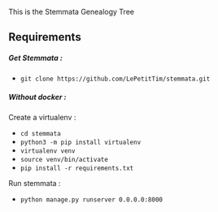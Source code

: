 This is the Stemmata Genealogy Tree

## Requirements

##### _Get Stemmata :_

* `git clone https://github.com/LePetitTim/stemmata.git`

##### _Without docker :_
Create a virtualenv :


* `cd stemmata`
* `python3 -m pip install virtualenv`
* `virtualenv venv`
* `source venv/bin/activate`
* `pip install -r requirements.txt`

Run stemmata :
* `python manage.py runserver 0.0.0.0:8000`